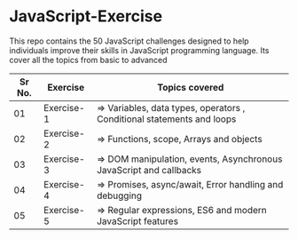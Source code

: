 # JavaScript-Exercise
This repo contains the 50 JavaScript challenges designed to help individuals improve their skills in JavaScript programming language. Its cover all the topics from basic to advanced

| Sr No.   | Exercise  | Topics covered|
| ------------- | ------------- | -------- |
| 01 | Exercise-1 | => Variables, data types, operators , Conditional statements and loops |
| 02 | Exercise-2 | => Functions, scope, Arrays and objects|
| 03 | Exercise-3 | => DOM manipulation, events, Asynchronous JavaScript and callbacks|
| 04 | Exercise-4 | => Promises, async/await, Error handling and debugging|
| 05 | Exercise-5 | => Regular expressions, ES6 and modern JavaScript features|

